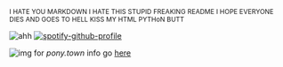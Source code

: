 <sup>I HATE YOU MARKDOWN I HATE THIS STUPID FREAKING README I HOPE EVERYONE DIES AND GOES TO HELL KISS MY HTML PYTHoN BUTT</sup>


![ahh](https://64.media.tumblr.com/ad35f20568801f4a2d84fe6df652bce9/tumblr_orbbaktILm1uxjyz9o2_250.png)
[![spotify-github-profile](https://spotify-github-profile.vercel.app/api/view?uid=04ky8vr4q89qstdzpbkjrmd18&cover_image=true&theme=natemoo-re&show_offline=false&background_color=121212&interchange=true&bar_color=60472b&bar_color_cover=true)](https://github.com/kittinan/spotify-github-profile)

![img](https://64.media.tumblr.com/b5fb3b2e5206daf67beb51479bc34a93/tumblr_oodtqhJN7P1uxjyz9o5_75sq.png) for _pony.town_ info go [here](https://github.com/megatensei/pt)
